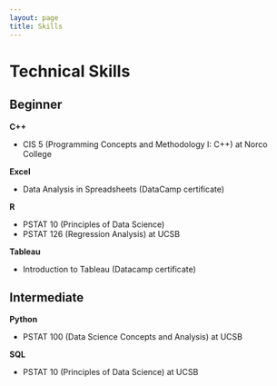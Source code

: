 ```yaml
---
layout: page
title: Skills
---
```

# Technical Skills  

## Beginner
**C++**  
- CIS 5 (Programming Concepts and Methodology I: C++) at Norco College  

**Excel**
- Data Analysis in Spreadsheets (DataCamp certificate)  

**R**  
- PSTAT 10 (Principles of Data Science)  
- PSTAT 126 (Regression Analysis) at UCSB  

**Tableau**  
- Introduction to Tableau (Datacamp certificate)  

## Intermediate  
**Python**  
- PSTAT 100 (Data Science Concepts and Analysis) at UCSB  

**SQL**  
- PSTAT 10 (Principles of Data Science) at UCSB  

